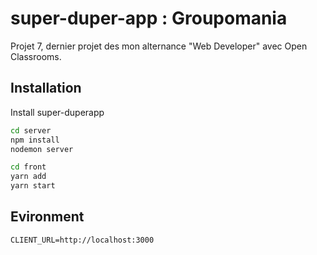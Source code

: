 # super-duper-app : Groupomania

Projet 7, dernier projet des mon alternance "Web Developer" avec Open Classrooms.

## Installation
Install super-duperapp
```bash
cd server
npm install
nodemon server
```
```bash
cd front
yarn add
yarn start
```

## Evironment
`CLIENT_URL=http://localhost:3000`
